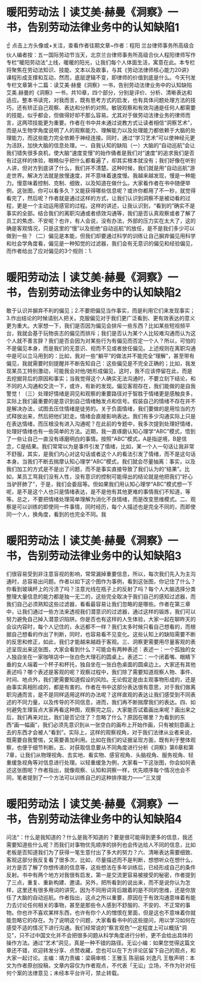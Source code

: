 # 暖阳劳动法丨读艾美·赫曼《洞察》一书，告别劳动法律业务中的认知缺陷1

☝ 点击上方头像或+关注，查看作者往期文章~作者：程阳 兰台律师事务所高级合伙人编者按：五一国际劳动节当天，北京兰台律师事务所高级合伙人程阳律师写作专栏“暖阳劳动法”上线，暖暖的阳光，让我们每个人体面生活，寓意在此。本专栏将聚焦在劳动法知识、技能、文本以及故事，与其《劳动法律师核心能力20讲》课程形成支撑和互动，然而，底层逻辑不变，即律师的价值到底是什么。今天刊发专栏文章第十二篇：读艾美·赫曼《洞察》一书，告别劳动法律业务中的认知缺陷艾美.赫曼的《洞察》一书，共10章，四个部分，分别是评价、分析、清晰表达和适应。整本书读完，对我而言，既有思考方式的启发，也有具体问题处理方法的技巧，还有矫正自己观察、表达和分析的对照。敏锐观察和有效沟通是任何人都需要的技能，似乎都会，但做得好却不那么容易。尤其对于做劳动法律业务的律师而言，这两项技能更为重要。作者在书中并未通过说教方式让读者相信“洞察艺术”，而是从生物学角度说明了人的观察能力、理解能力以及处理能力都依赖于大脑的处理能力，而这些能力完全依赖于神经连接。同时，通过“学习艺术”可以使神经元更为活跃，加快大脑的信息处理。一、自我认知的缺陷（一）大脑的“自动巡航”会让我们错失很多良机，使大脑“速度变慢”的始作俑者是我们对“速度”的追求我们是否有过这样的体验，眼睛似乎把什么都看遍了，却其实根本就没有；我们好像在听别人讲，但对方到底讲了什么，我们并不清楚。这种时候，我们就是用“自动巡航”游走世界。解决方法就是放慢速度，并不意味着速度慢。我越来越发现，慢是一种能力。慢意味着控制、克制、细致，以及知道在做什么。大家看作者在书中随便举例，这张图，你可以看多久？又能获得哪些信息呢？或许你都用了不一秒，就觉得看完了，然后呢？作者就是通过这样的方式，让我们认识到洞察不是被动看的过程，更是一个主动运用感官的过程。这样的讲述，让我认识到，“看到的”确实不是事实的全部。结合我们的离职沟通或者绩效沟通等，我们是否认真观察或者了解了员工的焦虑、不安呢？也许，有人会说，没有办法，外部的压力实在太大了，这的确是客观情况，只是这里的“慢”以及拒绝“自动巡航”的放任，是不是我们多少可以做到一些？（二）偏见是本能，但我们却要通过科学的训练让自己摒弃偏见用科学和社会学角度看，偏见是一种知觉的过滤器，我们会有无意识的偏见和经验偏见，而作者给出了应对偏见的3个规则：1.

# 暖阳劳动法丨读艾美·赫曼《洞察》一书，告别劳动法律业务中的认知缺陷2

敢于认识并摒弃不利的偏见；2.不要把偏见当作事实，而是利用它们来发现事实；3.作出结论的时候请别人把关。克服偏见对于我们更广泛看到、更有效表达的意义更为重大。大家想一下，我们是否因为偏见会排斥一些东西？比如某些短视频平台，我就会基于玩物丧志的偏见而排斥；我们是否认为某个人比较难沟通而认为这个人就不善言辞？我们是否会因为对某些行为有偏见而否定一个人？所以，可怕的不是偏见本身，而是我们的无意识、视而不见或者放任偏见。上述规则在离职沟通中是可以立马用到的：比如，我对一些“躺平”的做法并不能完全“理解”，甚至带有偏见，我就需要时刻提醒并不断告知自己：这些偏见是不完全正确的；比如，我发现某员工特别激动，可能我会对他/她形成偏见，这时，我不应该停留在此，而是去挖掘背后的原因和事实；当我觉得这个人确实无法沟通时，不要立刻下结论，和不同的人沟通和交流一下，或许，有新的发现。偏见客观存在，我们能做的是自我警觉！（三）处理好情绪是洞见和观察的重要路径对于智胜于情绪更是感触良多，实际上我们最重要的是意识到自己情绪触发点和信号。假装自己的情绪不存在并不是解决办法，试图去压住情绪是徒劳的。关于负面情绪，我们要做的是用恰当的方式释放出来，然后把他们赶走。情绪会直接影响表达。我们有多少沟通实际上只是在表达情绪，而压根没有进入沟通呢？在此前的专题中，我多次提到处理好情绪，处理好情绪也有一些简单的方法。近期，我一直琢磨认知心理学“ABC”模式，悟到了一些让自己一直没有琢磨明白的事情。按照“ABC”模式，A是指逆境，B是信念，C是结果。我们常常以为是事件引发了情绪，比如，某一个人一句话让我非常不舒服，其实，是我们内心对这句话或者这个人的看法引发了情绪，而不是这句话本身。当我们不断去揣摩认知心理学“ABC”模式，我们就会尽量抽离：事实，以及我们加工的方式是不是出了问题，而不是事实直接导致了我们认为的“结果”。比如，某员工骂我们没有人性，没有意识的控制可能得出的结论就是他把我们“好心当驴肝肺了”，于是，我们会委屈等。但如果我们用认知心理学“ABC”模式想一下呢，是不是这个人也只是情绪表达，是不是他有其他更难的事情我们不知道，等等。总之，不要把情绪处理简单理解为消化不良情绪，而是改变思维模式。二、观察是可以训练的即使同一件事情，同时经历，每个人描述也是完全不同的，而即使同一个人，换角度，看到的也完全不同。我

# 暖阳劳动法丨读艾美·赫曼《洞察》一书，告别劳动法律业务中的认知缺陷3

们很容易受到非注意盲视的影响，常常漏掉重要信息，所以，每次我们先入为主沟通时，总容易出问题。作者以如下这个图作为事例，看到这张图，你记住了什么？你看到玻璃杯上的污渍了吗？注意光线在瓶子上的反射了吗？每个人大脑选择分类整理大量信息的能力都是独一无二的，这些完全取决于我们自己的感知过滤器，而我们自己必须熟知这些过滤器，看看最容易让我们忽略的是哪些。作者在第三章中，让我们通过一些方法来透视我们潜意识的过滤器，通过这样的锻炼，我们可以努力避免自己掉入潜意识陷阱。你是否也有这样的人生体验，大家一起在聊昨天的会议内容时，每个人记住的，永远都不一样？我们太多时候只看自己想看的，而根据自己想看的作出了判断，同时，也容易看不见变化。这些认知上的缺陷需要不断的反思和修正，如此，我们才能越来越趋于客观。三、洞察更需要用尽量客观的表述呈现出来这张图，大家会看到什么？可能会有两种表述：表述一：一个孤独的女人独自坐在一家咖啡店中一张白色大理石的圆桌上。表述二：一个闭着嘴、眼睛下垂的女人端着一个杯子和杯托，独自坐在一张白色桌面的圆桌边上。大家还有其他表述吗？哪个表述是客观的呢？观察过程中，我们除了需要知道观察人物、事件、时间、地点外，我们更需要知道假设的风险。无论假定是由主观事物形成的，还是由事实真相形成的，都是有害的。作者在书中这部分表达很有意思，对于我们做离职沟通而言，是不是同样适用这样的办法呢？这样直观的表达让我们感受到不同表述的不同力量，以及传导的不同信息，进而，我们再不断揣摩我们的表达。四、如何避免生理盲点大家再看这种图，观察完之后，大家能否试着画出来呢？画出来之后，我们再来对比，我们是否记住了？忽略了什么？原因在哪里？为看到的东西“画一幅画”，我们必须先意识到从一张空白的画布上开始作画，只有被刻意画上去的东西才会被人“看到”。实际上，这样的观察视角，对于我们法律从业者来说，既需要自我警惕，又需要善加利用。比如在我们的证据呈现方面，既有利于整体观察，也便于细节判断。五、对获取信息要从不同角度进行分析《洞察》第6章和第7章，让我们从物理视角、去实地、看实物、感官视角、头脑视角、服务视角、轻重缓急视角等对信息进行处理。以轻重缓急为例，大家看一下这张图，你会如何表述这张图呢？作者指出，就像观察、认知和洞察一样，优先顺序每个情况也会不同，笔者提到了一个方法可以训练自己的这种排序能力——“三叉提

# 暖阳劳动法丨读艾美·赫曼《洞察》一书，告别劳动法律业务中的认知缺陷4

问法“：什么是我知道的？什么是我不知道的？要是很可能得到更多的信息，我还需要知道些什么呢？而我们对事物优先顺序的排列也会传达给人不同的信息，比如老板是否知道我们为了获得一笔生意付出了多大的努力？六、清晰表达需要细致、客观这部分我反复看了很多次，比如，尽量描述而不是判断，想想听众在想什么，对方是否了解了你想传递的信息等，这些想法在多年训练后，已经形成自己的条件反射。书中有两个地方对我很有启发，第一是交流更容易被接受的秘密，作者提到了三点，重复、重新构建、邀请。另外，把所看到的说出来，而不是说你认为怎样，这里还有很多用词的讲究，因为不同用词背后跟着的是不同的思维，还是你放任了大脑的自动巡航。作者指出，这点之所以重要，原因在于有效沟通意味着有能力去讨论任何相关的事物，甚至是那些令人感到不舒服的、不安的、不正常的事物。你也许不喜欢某样东西，也许有你个人的憎恨在里面，但是这也不意味着你就能忽略它的存在。为了说明这个问题，大家看看书中的这些提问，用以学习如何在感受不适的情况下进行沟通。我们经常说的“察言观色”一定程度上可以概括“洞见”，只不过中国文化并不会把很多问题从科学角度进行分析，更不会给出具体的操作方法。通过“艺术”洞见，真是一种不错的路径。无讼小编：如果您觉得这篇文章还不错，欢迎转发分享、点赞收藏，您也可以在下方评论区留下自己的观点，和大家一起讨论。主编：靖力责编：梁萌审核：王雅玉 陈丽娟 刘逸凡 王敬声明：本文为作者原创投稿，文章内容仅为作者观点，不代表「无讼」立场，不作为针对任何个案的法律意见；未经本平台许可，禁止转载。

